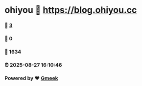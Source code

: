 # ohiyou :link: https://blog.ohiyou.cc 
### :page_facing_up: [3](https://blog.ohiyou.cc/tag.html) 
### :speech_balloon: 0 
### :hibiscus: 1634 
### :alarm_clock: 2025-08-27 16:10:46 
### Powered by :heart: [Gmeek](https://github.com/Meekdai/Gmeek)
